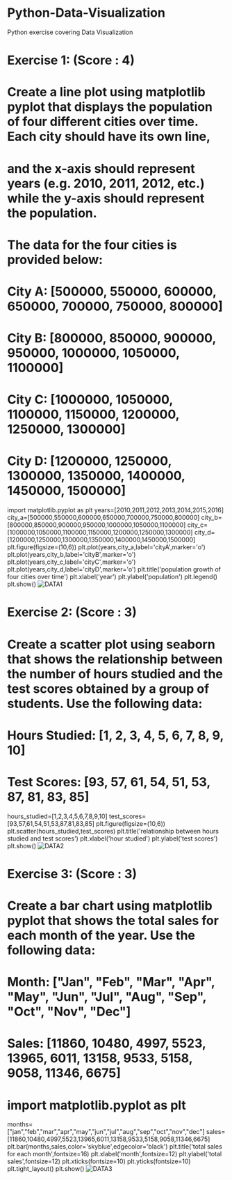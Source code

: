 # Python-Data-Visualization
Python exercise covering Data Visualization
# Exercise 1: (Score : 4)
# Create a line plot using matplotlib pyplot that displays the population of four different cities over time. Each city should have its own line, 
# and the x-axis should represent years (e.g. 2010, 2011, 2012, etc.) while the y-axis should represent the population.
# The data for the four cities is provided below:
# City A: [500000, 550000, 600000, 650000, 700000, 750000, 800000]
# City B: [800000, 850000, 900000, 950000, 1000000, 1050000, 1100000]
# City C: [1000000, 1050000, 1100000, 1150000, 1200000, 1250000, 1300000]
# City D: [1200000, 1250000, 1300000, 1350000, 1400000, 1450000, 1500000]
import matplotlib.pyplot as plt
years=[2010,2011,2012,2013,2014,2015,2016]
city_a=[500000,550000,600000,650000,700000,750000,800000]
city_b=[800000,850000,900000,950000,1000000,1050000,1100000]
city_c=[1000000,1050000,1100000,1150000,1200000,1250000,1300000]
city_d=[1200000,1250000,1300000,1350000,1400000,1450000,1500000]
plt.figure(figsize=(10,6))
plt.plot(years,city_a,label='cityA',marker='o')
plt.plot(years,city_b,label='cityB',marker='o')
plt.plot(years,city_c,label='cityC',marker='o')
plt.plot(years,city_d,label='cityD',marker='o')
plt.title('population growth of four cities over time')
plt.xlabel('year')
plt.ylabel('population')
plt.legend()
plt.show()
![DATA1](https://github.com/user-attachments/assets/3d984933-f8cf-4006-9a1c-38eae32aaa90)
# Exercise 2: (Score : 3)
# Create a scatter plot using seaborn that shows the relationship between the number of hours studied and the test scores obtained by a group of students. Use the following data:
# Hours Studied: [1, 2, 3, 4, 5, 6, 7, 8, 9, 10]
# Test Scores: [93, 57, 61, 54, 51, 53, 87, 81, 83, 85]
hours_studied=[1,2,3,4,5,6,7,8,9,10]
test_scores=[93,57,61,54,51,53,87,81,83,85]
plt.figure(figsize=(10,6))
plt.scatter(hours_studied,test_scores)
plt.title('relationship between hours studied and test scores')
plt.xlabel('hour studied')
plt.ylabel('test scores')
plt.show()
![DATA2](https://github.com/user-attachments/assets/c1371054-eb47-426d-a1b6-efc5085d9871)
# Exercise 3: (Score : 3)
# Create a bar chart using matplotlib pyplot that shows the total sales for each month of the year. Use the following data:
# Month: ["Jan", "Feb", "Mar", "Apr", "May", "Jun", "Jul", "Aug", "Sep", "Oct", "Nov", "Dec"]
# Sales: [11860, 10480, 4997, 5523, 13965, 6011, 13158, 9533, 5158, 9058, 11346, 6675]
# import matplotlib.pyplot as plt
months=["jan","feb","mar","apr","may","jun","jul","aug","sep","oct","nov","dec"]
sales=[11860,10480,4997,5523,13965,6011,13158,9533,5158,9058,11346,6675]
plt.bar(months,sales,color='skyblue',edgecolor='black')
plt.title('total sales for each month',fontsize=16)
plt.xlabel('month',fontsize=12)
plt.ylabel('total sales',fontsize=12)
plt.xticks(fontsize=10)
plt.yticks(fontsize=10)
plt.tight_layout()
plt.show()
![DATA3](https://github.com/user-attachments/assets/1409eb36-56ba-46c5-a3c6-6eb5657f8f7d)


